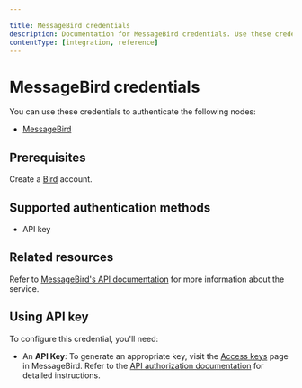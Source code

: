 ```yaml
---

title: MessageBird credentials
description: Documentation for MessageBird credentials. Use these credentials to authenticate MessageBird in n8n, a workflow automation platform.
contentType: [integration, reference]
---
```


# MessageBird credentials

You can use these credentials to authenticate the following nodes:

- [MessageBird](/integrations/builtin/app-nodes/n8n-nodes-base.messagebird.md)

## Prerequisites

Create a [Bird](https://bird.com/) account.

## Supported authentication methods

- API key

## Related resources

Refer to [MessageBird's API documentation](https://docs.bird.com/api) for more information about the service.

## Using API key

To configure this credential, you'll need:

- An **API Key**: To generate an appropriate key, visit the [Access keys](https://app.bird.com/settings/access-keys) page in MessageBird. Refer to the [API authorization documentation](https://docs.bird.com/api/api-access/api-authorization) for detailed instructions. 

